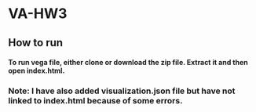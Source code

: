 # VA-HW3
## How to run
#### To run vega file, either clone or download the zip file. Extract it and then open index.html.
### Note: I have also added visualization.json file but have not linked to index.html because of some errors.
